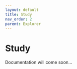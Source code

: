 ```yaml
---
layout: default
title: Study
nav_order: 2
parent: Explorer
---
```


# Study

Documentation will come soon...